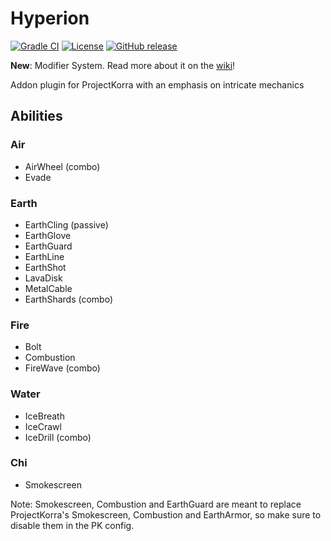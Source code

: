 # Hyperion

[![Gradle CI](https://github.com/PrimordialMoros/Hyperion/workflows/Build/badge.svg?branch=master)](https://github.com/PrimordialMoros/Hyperion/actions)
[![License](https://img.shields.io/github/license/PrimordialMoros/Hyperion?color=blue)](LICENSE)
[![GitHub release](https://img.shields.io/github/v/release/PrimordialMoros/Hyperion)](https://github.com/PrimordialMoros/Hyperion/releases)

**New**: Modifier System. Read more about it on the [wiki](https://github.com/PrimordialMoros/Hyperion/wiki/Modifiers)!

Addon plugin for ProjectKorra with an emphasis on intricate mechanics

## Abilities
### Air
* AirWheel (combo)
* Evade
### Earth
* EarthCling (passive)
* EarthGlove
* EarthGuard
* EarthLine
* EarthShot
* LavaDisk
* MetalCable
* EarthShards (combo)
### Fire
* Bolt
* Combustion
* FireWave (combo)
### Water
* IceBreath
* IceCrawl
* IceDrill (combo)

### Chi
* Smokescreen

Note: Smokescreen, Combustion and EarthGuard are meant to replace ProjectKorra's Smokescreen, Combustion and EarthArmor, so make sure to disable them in the PK config.
